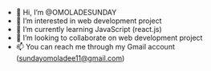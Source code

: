 - 👋 Hi, I’m @OMOLADESUNDAY
- 👀 I’m interested in web development project
- 🌱 I’m currently learning JavaScript (react.js)
- 💞️ I’m looking to collaborate on web development project
- 📫 You can reach me through my Gmail account (sundayomoladee11@gmail.com)

<!---
OMOLADESUNDAY/OMOLADESUNDAY is a ✨ special ✨ repository because its `README.md` (this file) appears on your GitHub profile.
You can click the Preview link to take a look at your changes.
--->
